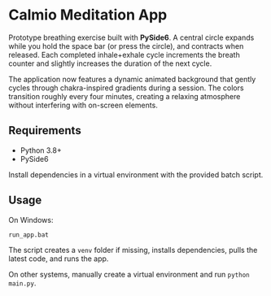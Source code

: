 # Calmio Meditation App

Prototype breathing exercise built with **PySide6**. A central circle expands while you hold the space bar (or press the circle), and contracts when released. Each completed inhale+exhale cycle increments the breath counter and slightly increases the duration of the next cycle.

The application now features a dynamic animated background that gently cycles through chakra-inspired gradients during a session. The colors transition roughly every four minutes, creating a relaxing atmosphere without interfering with on-screen elements.

## Requirements

- Python 3.8+
- PySide6

Install dependencies in a virtual environment with the provided batch script.

## Usage

On Windows:

```bat
run_app.bat
```

The script creates a `venv` folder if missing, installs dependencies, pulls the latest code, and runs the app.

On other systems, manually create a virtual environment and run `python main.py`.
